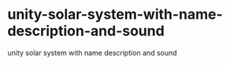 # unity-solar-system-with-name-description-and-sound
unity solar system with name description and sound
